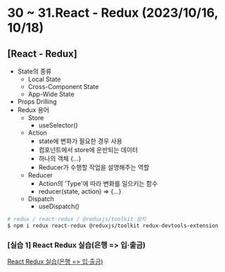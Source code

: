 # 30 ~ 31.React - Redux (2023/10/16, 10/18)

## [React - Redux]

- State의 종류
  - Local State
  - Cross-Component State
  - App-Wide State
- Props Drilling
- Redux 용어
  - Store
    - useSelector()
  - Action
    - state에 변화가 필요한 경우 사용
    - 컴포넌트에서 store에 운반되는 데이터
    - 하나의 객체 {...}
    - Reducer가 수행할 작업을 설명해주는 역할
  - Reducer
    - Action의 'Type'에 따라 변화를 일으키는 함수
    - reducer(state, action) => {...}
  - Dispatch
    - useDispatch()

```bash
# redux / react-redux / @reduxjs/toolkit 설치
$ npm i redux react-redux @reduxjs/toolkit redux-devtools-extension
```

### \[실습 1] React Redux 실습(은행 => 입·출금)

[React Redux 실습(은행 => 입·출금)](./src/Training.js)
